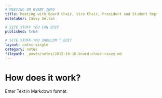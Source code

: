 ```yaml
---
# MEETING OR EVENT INFO
title: Meeting with Board Chair, Vice Chair, President and Student Reps
notetaker: Casey Gollan

# SITE STUFF YOU CAN EDIT
published: true

# SITE STUFF YOU SHOULDN'T EDIT
layout: notes-single
category: notes
filepath: _posts/notes/2012-10-18-board-chair-casey.md
---
```


# How does it work?

Enter Text in Markdown format.